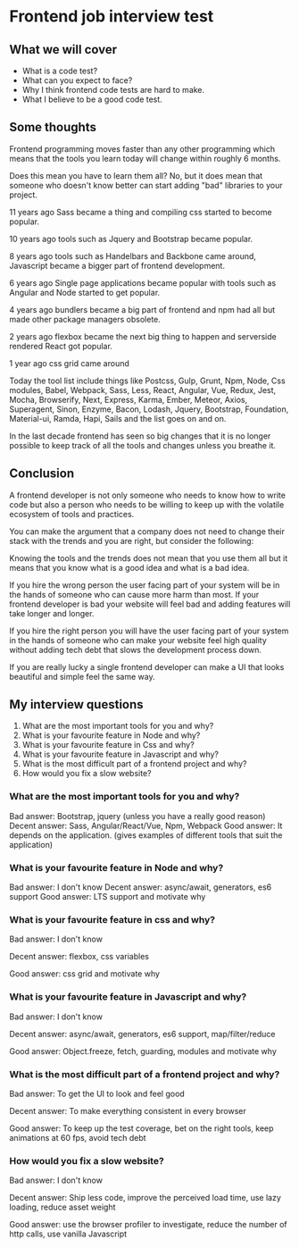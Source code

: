 # Frontend job interview test

## What we will cover

* What is a code test?
* What can you expect to face?
* Why I think frontend code tests are hard to make.
* What I believe to be a good code test.


## Some thoughts

Frontend programming moves faster than any other programming which means
that the tools you learn today will change within roughly 6 months.

Does this mean you have to learn them all?
No, but it does mean that someone who doesn't know better can start adding "bad" libraries to your project.


11 years ago Sass became a thing and compiling css started to become popular.

10 years ago tools such as Jquery and Bootstrap became popular.

8 years ago tools such as Handelbars and Backbone came around,
Javascript became a bigger part of frontend development.

6 years ago Single page applications became popular with tools such as Angular
and Node started to get popular.

4 years ago bundlers became a big part of frontend and npm
had all but made other package managers obsolete.

2 years ago flexbox became the next big thing to happen and
serverside rendered React got popular.

1 year ago css grid came around


Today the tool list include things like Postcss, Gulp, Grunt, Npm, 
Node, Css modules, Babel, Webpack, Sass, Less, React, Angular, Vue, Redux,
Jest, Mocha, Browserify, Next, Express, Karma, Ember, Meteor,
Axios, Superagent, Sinon, Enzyme, Bacon, Lodash, Jquery, Bootstrap,
Foundation, Material-ui, Ramda, Hapi, Sails and the list goes on and on.

In the last decade frontend has seen so big changes that it is no longer
possible to keep track of all the tools and changes unless you breathe it.


## Conclusion

A frontend developer is not only someone who needs to know how to write code
but also a person who needs to be willing to keep up with the volatile
ecosystem of tools and practices.

You can make the argument that a company does not need to change their stack
with the trends and you are right, but consider the following:

Knowing the tools and the trends does not mean that you use them all but it means
that you know what is a good idea and what is a bad idea.

If you hire the wrong person the user facing part of your system will be in
the hands of someone who can cause more harm than most.
If your frontend developer is bad your website will feel bad and adding features will take longer and longer.

If you hire the right person you will have the user facing part of your system
in the hands of someone who can make your website feel high quality without
adding tech debt that slows the development process down.

If you are really lucky a single frontend developer can make a UI
that looks beautiful and simple feel the same way.


## My interview questions

1. What are the most important tools for you and why?
2. What is your favourite feature in Node and why?
3. What is your favourite feature in Css and why?
4. What is your favourite feature in Javascript and why?
5. What is the most difficult part of a frontend project and why?
6. How would you fix a slow website?


### What are the most important tools for you and why?

Bad answer: Bootstrap, jquery (unless you have a really good reason)
Decent answer: Sass, Angular/React/Vue, Npm, Webpack
Good answer: It depends on the application. (gives examples of different tools that suit the application)


### What is your favourite feature in Node and why?

Bad answer: I don't know
Decent answer: async/await, generators, es6 support
Good answer: LTS support and motivate why


### What is your favourite feature in css and why?

Bad answer: I don't know

Decent answer: flexbox, css variables

Good answer: css grid and motivate why


### What is your favourite feature in Javascript and why?

Bad answer: I don't know

Decent answer: async/await, generators, es6 support, map/filter/reduce

Good answer: Object.freeze, fetch, guarding, modules and motivate why


### What is the most difficult part of a frontend project and why?

Bad answer: To get the UI to look and feel good

Decent answer: To make everything consistent in every browser

Good answer: To keep up the test coverage, bet on the right tools, keep animations at 60 fps, avoid tech debt


### How would you fix a slow website?

Bad answer: I don't know

Decent answer: Ship less code, improve the perceived load time, use lazy loading, reduce asset weight

Good answer: use the browser profiler to investigate, reduce the number of http calls, use vanilla Javascript
